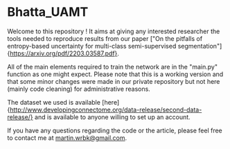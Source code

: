 # Bhatta_UAMT
Welcome to this repository ! It aims at giving any interested researcher the tools needed to reproduce results from our paper ["On the pitfalls of entropy-based uncertainty for multi-class semi-supervised segmentation"]{https://arxiv.org/pdf/2203.03587.pdf}.

All of the main elements required to train the network are in the "main.py" function as one might expect. Please note that this is a working version and that some minor changes were made in our private repository but not here (mainly code cleaning) for administrative reasons.

The dataset we used is available [here]{http://www.developingconnectome.org/data-release/second-data-release/} and is available to anyone willing to set up an account.

If you have any questions regarding the code or the article, please feel free to contact me at martin.wrbk@gmail.com.
